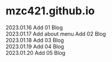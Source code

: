 # mzc421.github.io
2023.01.16	Add 01 Blog			                                                           
2023.01.17	Add about menu Add 02 Blog			                        
2023.01.18	Add 03 Blog			                               
2023.01.19	Add 04 Blog			                                 
2023.01.20	Add 05 Blog		                            
